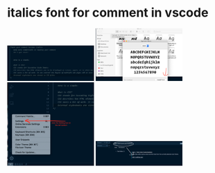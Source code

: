 # italics font for comment in vscode 
<img src="Image/Simple.png" alt="simple" width="200px" >
<img src="Image/installFont.png" alt="installFont" width="200px">
<img src="Image/setting.png" alt="setting" width="200px">
<img src="Image/setting1.png" alt="setting1" width="200px">


